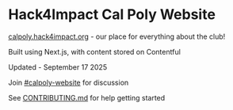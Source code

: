 # Hack4Impact Cal Poly Website

[calpoly.hack4impact.org](https://calpoly.hack4impact.org) - our place for everything about the club!

Built using Next.js, with content stored on Contentful

Updated - September 17 2025

Join [#calpoly-website](https://app.slack.com/client/T6VL1BSEA/C016D06ETPW) for discussion

See [CONTRIBUTING.md](./CONTRIBUTING.md) for help getting started
